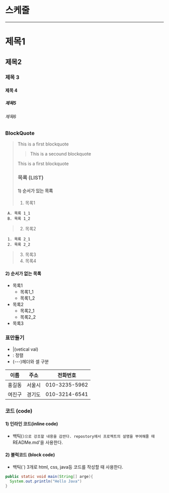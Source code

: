 # 스케줄

---

# 제목1

## 제목2

### 제목 3

#### 제목 4

##### 제목5

###### 제목6

### BlockQuote

> This is a first blockquote
>
> > This is a secound blockquote
>
> This is a first blockquote
>
> ### 목록 (LIST)
>
> #### 1) 순서가 있는 목록
>
> 1. 목록1

     A. 목록 1_1
     B. 목록 1_2

> 2. 목록2

     1. 목록 2_1
     2. 목록 2_2

> 3. 목록3
> 4. 목록4

#### 2) 순서가 없는 목록

- 목록1
  - 목록1_1
  - 목록1_2
- 목록2
  - 목록2_1
  - 목록2_2
- 목록3

### 표만들기

- |(vetical val)
- : 정렬
- (---)헤더와 셀 구분

|  이름  |  주소  |   전화번호    |
| :----: | :----: | :-----------: |
| 홍길동 | 서울시 | 010-3235-5962 |
| 여진구 | 경기도 | 010-3214-6541 |

### 코드 (code)

#### 1) 인라인 코드(inline code)

- 백틱(`)으로 강조할 내용을 감싼다.
repostory에서 프로젝트의 설명을 부여해줄 때 `READMe.md'을 사용한다.

#### 2) 블럭코드 (block code)

- 백틱(`) 3개로 html, css, java등 코드를 작성할 때 사용한다.

```java
public static void main(String[] arge){
  System.out.println("Hello Java")
}
```
